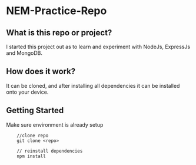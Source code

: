 # NEM-Practice-Repo

## What is this repo or project?
I started this project out as to learn and experiment with NodeJs, ExpressJs and MongoDB.

## How does it work?
It can be cloned, and after installing all dependencies it can be installed onto your device.

## Getting Started
Make sure environment is already setup

```
    //clone repo
    git clone <repo>

    // reinstall dependencies
    npm install

```
